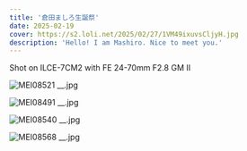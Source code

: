 ```yaml
---
title: '倉田ましろ生誕祭'
date: 2025-02-19
cover: https://s2.loli.net/2025/02/27/1VM49ixuvsCljyH.jpg
description: 'Hello! I am Mashiro. Nice to meet you.'
---
```


Shot on ILCE-7CM2 with FE 24-70mm F2.8 GM II

![MEI08521  __.jpg](https://s2.loli.net/2025/02/27/2XtoabwBRdMj3s6.jpg)

![MEI08491 __.jpg](https://s2.loli.net/2025/02/27/O3SC6hyJvXFzLIf.jpg)

![MEI08540  __.jpg](https://s2.loli.net/2025/02/27/BhoLubfO7e9iFGx.jpg)

![MEI08568  __.jpg](https://s2.loli.net/2025/02/27/1VM49ixuvsCljyH.jpg)